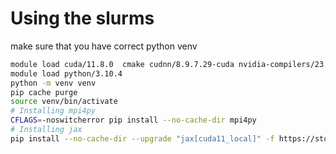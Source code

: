 # Using the slurms

make sure that you have correct python venv

```bash
module load cuda/11.8.0  cmake cudnn/8.9.7.29-cuda nvidia-compilers/23.9 openmpi/4.1.5-cuda
module load python/3.10.4
python -m venv venv
pip cache purge
source venv/bin/activate
# Installing mpi4py
CFLAGS=-noswitcherror pip install --no-cache-dir mpi4py
# Installing jax
pip install --no-cache-dir --upgrade "jax[cuda11_local]" -f https://storage.googleapis.com/jax-releases/jax_cuda_releases.html
```
